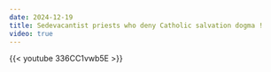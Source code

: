 ```yaml
---
date: 2024-12-19
title: Sedevacantist priests who deny Catholic salvation dogma !
video: true
---
```



{{< youtube 336CC1vwb5E >}}
